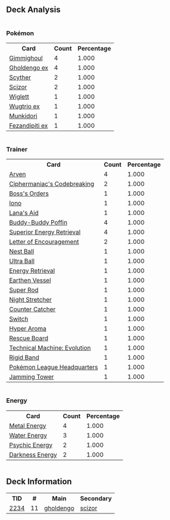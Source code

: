 
## Deck Analysis

<div style="display: flex; flex-wrap: wrap;">
<div style="flex: 1; margin-right: 10px;">
<h3>Pokémon</h3><table><tr><th>Card</th><th>Count</th><th>Percentage</th></tr><tr><td rowspan='1'><a href='https://limitlesstcg.com/cards/SSP/97'>Gimmighoul</a></td><td>4</td><td>1.000</td></tr><tr><td rowspan='1'><a href='https://limitlesstcg.com/cards/PAR/139'>Gholdengo ex</a></td><td>4</td><td>1.000</td></tr><tr><td rowspan='1'><a href='https://limitlesstcg.com/cards/MEW/123'>Scyther</a></td><td>2</td><td>1.000</td></tr><tr><td rowspan='1'><a href='https://limitlesstcg.com/cards/OBF/141'>Scizor</a></td><td>2</td><td>1.000</td></tr><tr><td rowspan='1'><a href='https://limitlesstcg.com/cards/TEF/47'>Wiglett</a></td><td>1</td><td>1.000</td></tr><tr><td rowspan='1'><a href='https://limitlesstcg.com/cards/TEF/60'>Wugtrio ex</a></td><td>1</td><td>1.000</td></tr><tr><td rowspan='1'><a href='https://limitlesstcg.com/cards/TWM/95'>Munkidori</a></td><td>1</td><td>1.000</td></tr><tr><td rowspan='1'><a href='https://limitlesstcg.com/cards/SFA/38'>Fezandipiti ex</a></td><td>1</td><td>1.000</td></tr></table>
</div><div style='flex: 1; margin-right: 10px;'><h3>Trainer</h3><table><tr><th>Card</th><th>Count</th><th>Percentage</th></tr><tr><td rowspan='1'><a href='https://limitlesstcg.com/cards/OBF/186'>Arven</a></td><td>4</td><td>1.000</td></tr><tr><td rowspan='1'><a href='https://limitlesstcg.com/cards/TEF/145'>Ciphermaniac's Codebreaking</a></td><td>2</td><td>1.000</td></tr><tr><td rowspan='1'><a href='https://limitlesstcg.com/cards/PAL/172'>Boss's Orders</a></td><td>1</td><td>1.000</td></tr><tr><td rowspan='1'><a href='https://limitlesstcg.com/cards/PAL/185'>Iono</a></td><td>1</td><td>1.000</td></tr><tr><td rowspan='1'><a href='https://limitlesstcg.com/cards/TWM/155'>Lana's Aid</a></td><td>1</td><td>1.000</td></tr><tr><td rowspan='1'><a href='https://limitlesstcg.com/cards/TEF/144'>Buddy-Buddy Poffin</a></td><td>4</td><td>1.000</td></tr><tr><td rowspan='1'><a href='https://limitlesstcg.com/cards/PAL/189'>Superior Energy Retrieval</a></td><td>4</td><td>1.000</td></tr><tr><td rowspan='1'><a href='https://limitlesstcg.com/cards/OBF/189'>Letter of Encouragement</a></td><td>2</td><td>1.000</td></tr><tr><td rowspan='1'><a href='https://limitlesstcg.com/cards/SVI/181'>Nest Ball</a></td><td>1</td><td>1.000</td></tr><tr><td rowspan='1'><a href='https://limitlesstcg.com/cards/SVI/196'>Ultra Ball</a></td><td>1</td><td>1.000</td></tr><tr><td rowspan='1'><a href='https://limitlesstcg.com/cards/SVI/171'>Energy Retrieval</a></td><td>1</td><td>1.000</td></tr><tr><td rowspan='1'><a href='https://limitlesstcg.com/cards/PAR/163'>Earthen Vessel</a></td><td>1</td><td>1.000</td></tr><tr><td rowspan='1'><a href='https://limitlesstcg.com/cards/PAL/188'>Super Rod</a></td><td>1</td><td>1.000</td></tr><tr><td rowspan='1'><a href='https://limitlesstcg.com/cards/SFA/61'>Night Stretcher</a></td><td>1</td><td>1.000</td></tr><tr><td rowspan='1'><a href='https://limitlesstcg.com/cards/PAR/160'>Counter Catcher</a></td><td>1</td><td>1.000</td></tr><tr><td rowspan='1'><a href='https://limitlesstcg.com/cards/SVI/194'>Switch</a></td><td>1</td><td>1.000</td></tr><tr><td rowspan='1'><a href='https://limitlesstcg.com/cards/TWM/152'>Hyper Aroma</a></td><td>1</td><td>1.000</td></tr><tr><td rowspan='1'><a href='https://limitlesstcg.com/cards/TEF/159'>Rescue Board</a></td><td>1</td><td>1.000</td></tr><tr><td rowspan='1'><a href='https://limitlesstcg.com/cards/PAR/178'>Technical Machine: Evolution</a></td><td>1</td><td>1.000</td></tr><tr><td rowspan='1'><a href='https://limitlesstcg.com/cards/MEW/165'>Rigid Band</a></td><td>1</td><td>1.000</td></tr><tr><td rowspan='1'><a href='https://limitlesstcg.com/cards/OBF/192'>Pokémon League Headquarters</a></td><td>1</td><td>1.000</td></tr><tr><td rowspan='1'><a href='https://limitlesstcg.com/cards/TWM/153'>Jamming Tower</a></td><td>1</td><td>1.000</td></tr></table>
</div><div style='flex: 1; margin-right: 10px;'><h3>Energy</h3><table><tr><th>Card</th><th>Count</th><th>Percentage</th></tr><tr><td rowspan='1'><a href='https://limitlesstcg.com/cards/SVE/16'>Metal Energy</a></td><td>4</td><td>1.000</td></tr><tr><td rowspan='1'><a href='https://limitlesstcg.com/cards/SVE/11'>Water Energy</a></td><td>3</td><td>1.000</td></tr><tr><td rowspan='1'><a href='https://limitlesstcg.com/cards/SVE/13'>Psychic Energy</a></td><td>2</td><td>1.000</td></tr><tr><td rowspan='1'><a href='https://limitlesstcg.com/cards/SVE/15'>Darkness Energy</a></td><td>2</td><td>1.000</td></tr></table>
</div></div>

## Deck Information

<table>
<tr><th>TID</th><th>#</th><th>Main</th><th>Secondary</th></tr>
<tr><td><a href='https://limitlesstcg.com/tournaments/jp/2234'>2234</a></td><td>11</td><td><a href='https://limitlesstcg.com/decks/list/jp/33485'>gholdengo</a></td><td><a href='https://limitlesstcg.com/decks/list/jp/33485'>scizor</a></td></tr></table>